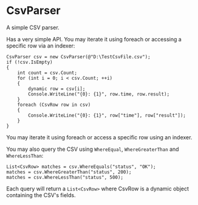 CsvParser
=========

A simple CSV parser. 

Has a very simple API. You may iterate it using foreach or accessing a specific row via an indexer:

    CsvParser csv = new CsvParser(@"D:\TestCsvFile.csv");
    if (!csv.IsEmpty)
    {
        int count = csv.Count;
        for (int i = 0; i < csv.Count; ++i)
        {
            dynamic row = csv[i];
            Console.WriteLine("{0}: {1}", row.time, row.result);
        }
        foreach (CsvRow row in csv)
        {
            Console.WriteLine("{0}: {1}", row["time"], row["result"]);
        }
    }
    
You may iterate it using foreach or access a specific row using an indexer.

You may also query the CSV using `WhereEqual`, `WhereGreaterThan` and `WhereLessThan`:

    List<CsvRow> matches = csv.WhereEquals("status", "OK");
    matches = csv.WhereGreaterThan("status", 200);
    matches = csv.WhereLessThan("status", 500);
    
Each query will return a `List<CsvRow>` where CsvRow is a dynamic object containing the CSV's fields.
